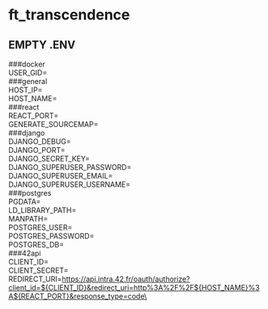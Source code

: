 # ft_transcendence
## EMPTY .ENV  


###docker\
USER_GID=\
###general\
HOST_IP=\
HOST_NAME=\
###react\
REACT_PORT=\
GENERATE_SOURCEMAP=\
###django\
DJANGO_DEBUG=\
DJANGO_PORT=\
DJANGO_SECRET_KEY=\
DJANGO_SUPERUSER_PASSWORD=\
DJANGO_SUPERUSER_EMAIL=\
DJANGO_SUPERUSER_USERNAME=\
###postgres\
PGDATA=\
LD_LIBRARY_PATH=\
MANPATH=\
POSTGRES_USER=\
POSTGRES_PASSWORD=\
POSTGRES_DB=\
###42api\
CLIENT_ID=\
CLIENT_SECRET=\
REDIRECT_URI=https://api.intra.42.fr/oauth/authorize?client_id=${CLIENT_ID}&redirect_uri=http%3A%2F%2F${HOST_NAME}%3A${REACT_PORT}&response_type=code\
